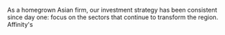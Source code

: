 As a homegrown Asian firm, our investment strategy has been consistent since day one: focus on the sectors that continue to transform the region. Affinity's

